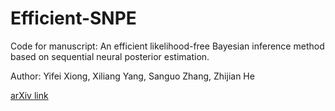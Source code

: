 # Efficient-SNPE

Code for manuscript: An efficient likelihood-free Bayesian inference method based on sequential neural posterior estimation.

Author: Yifei Xiong, Xiliang Yang, Sanguo Zhang, Zhijian He

[arXiv link](https://arxiv.org/abs/2311.12530)
